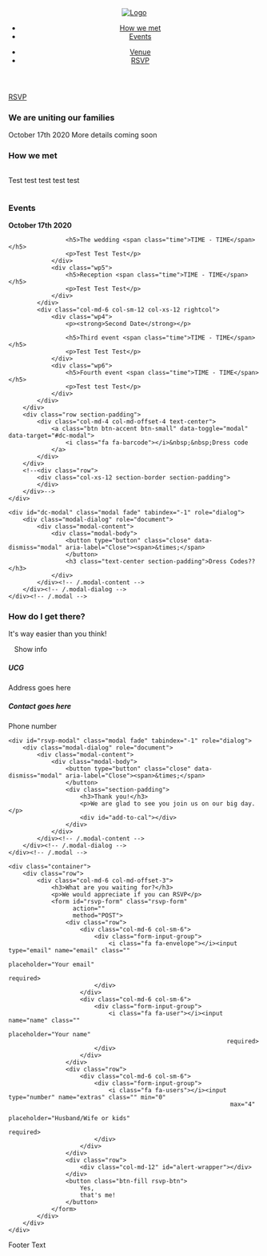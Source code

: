 <!doctype html>
<!--[if lt IE 7]>
<html class="no-js lt-ie9 lt-ie8 lt-ie7" lang="en"> <![endif]-->
<!--[if IE 7]>
<html class="no-js lt-ie9 lt-ie8" lang="en"> <![endif]-->
<!--[if IE 8]>
<html class="no-js lt-ie9" lang="en"> <![endif]-->
<!--[if gt IE 8]><!-->
<html class="no-js" lang="en"> <!--<![endif]-->
<head>
    <meta charset="utf-8">
    <meta http-equiv="X-UA-Compatible" content="IE=edge"/>
    <title>King Rabb Wedding</title>
    <meta name="description" content="We would like to invite you to our big day.">
    <meta name="viewport" content="width=device-width, initial-scale=1">
    <meta name="theme-color" content="#ffffff">
    <meta property="og:title" content="King Rabb Wedding">
    <meta property="og:description" content="We would like to invite you to our big day.">
    <meta property="og:image">
    <meta property="og:type" content="website">
    <link rel="apple-touch-icon" sizes="180x180" href="apple-touch-icon.png">
    <link rel="icon" type="image/png" sizes="32x32" href="favicon-32x32.png">
    <link rel="icon" type="image/png" sizes="16x16" href="favicon-16x16.png">
    <link rel="manifest" href="manifest.json">
    <link rel="mask-icon" href="safari-pinned-tab.svg" color="#5bbad5">
    <link rel="stylesheet" href="css/normalize.min.css">
    <link rel="stylesheet" href="css/bootstrap.min.css">
    <link rel="stylesheet" href="css/jquery.fancybox.css">
    <link rel="stylesheet" href="css/flexslider.css">
    <link rel="stylesheet" href="css/styles.min.css">
    <link rel="stylesheet" href="css/queries.css">
    <link rel="stylesheet" href="node_modules/animate.css/animate.min.css">
    <link rel="stylesheet" href="node_modules/font-awesome/css/font-awesome.min.css">
    <script src="js/vendor/modernizr-2.8.3-respond-1.4.2.min.js"></script>
</head>
<body id="top">
<!--[if lt IE 8]>
<p class="browserupgrade">You are using an <strong>outdated</strong> browser. Please <a href="https://browsehappy.com/">upgrade
    your browser</a> to improve your experience.</p>
<![endif]-->
<section class="hero">
    <section class="navigation">
        <header>
            <div class="header-content">
                <div class="logo"><a href="#"><img alt="Logo"></a></div>
                <div class="header-nav">
                    <nav>
                        <ul class="primary-nav">
                            <li><a href="#intro">How we met</a></li>
                            <li><a href="#events">Events</a></li>
                        </ul>
                        <ul class="member-actions">
                            <li><a href="#map" class="login">Venue</a></li>
                            <li><a href="#rsvp" class="btn-white btn-small">RSVP</a></li>
                        </ul>
                    </nav>
                </div>
                <div class="navicon">
                    <a class="nav-toggle" href="#"><span></span></a>
                </div>
            </div>
        </header>
    </section>
    <div class="container">
        <div class="row">
            <div class="col-md-10 col-md-offset-1">
                <div class="hero-content text-center">
                    <img>
                </div>
            </div>
        </div>
        <div class="row">
            <div class="col-sm-4 hidden-xs"></div>
            <div class="col-sm-4 hidden-xs text-center"><a href="#rsvp"
                                                           class="btn btn-accent btn-large rsvp-btn">RSVP</a></div>
            <div class="col-sm-4 hidden-xs"></div>
        </div>
    </div>
    <div class="down-arrow floating-arrow"><a href="#invitation"><i class="fa fa-angle-down"></i></a></div>
</section>

<section id="invitation" class="section-padding">
    <div class="container">
        <div class="row">
            <div class="col-md-12 text-center">
                <h3>We are uniting our families</h3>
                <p>October 17th 2020 More details coming soon</p>
            </div>
        </div>
    </div>
</section>

<section id="intro">
    <div class="container">
        <div class="row">
            <div class="col-md-12 text-center">
                <h3 class="header">How we met</h3>
            </div>
        </div>
        <div class="row">
            <div class="col-md-3 hidden-sm hidden-xs"><img class="wp1"></div>
            <div class="col-md-6">
                <p>
                    Test test test test test
                </p>
            </div>
            <div class="col-md-3 hidden-sm hidden-xs"><img class="wp2"></div>
        </div>
        <div class="row">
            <div class="col-sm-4 col-sm-push-2 col-xs-6 hidden-md hidden-lg"><img class="wp8"></div>
            <div class="col-sm-4 col-sm-push-2 col-xs-6 hidden-md hidden-lg"><imgclass="wp9"></div>
        </div>
    </div>
</section>

<section class="events section-padding" id="events">
    <div class="container">
        <div class="row">
            <div class="col-md-12">
                <h3 class="header">Events</h3>
            </div>
        </div>
        <div class="row">
            <div class="col-md-6 col-sm-12 col-xs-12 leftcol">
                <div class="wp3">
                    <p><strong>October 17th 2020</strong></p>

                    <h5>The wedding <span class="time">TIME - TIME</span></h5>
                    <p>Test Test Test</p>
                </div>
                <div class="wp5">
                    <h5>Reception <span class="time">TIME - TIME</span></h5>
                    <p>Test Test Test</p>
                </div>
            </div>
            <div class="col-md-6 col-sm-12 col-xs-12 rightcol">
                <div class="wp4">
                    <p><strong>Second Date</strong></p>

                    <h5>Third event <span class="time">TIME - TIME</span></h5>
                    <p>Test Test Test</p>
                </div>
                <div class="wp6">
                    <h5>Fourth event <span class="time">TIME - TIME</span></h5>
                    <p>Test test Test</p>
                </div>
            </div>
        </div>
        <div class="row section-padding">
            <div class="col-md-4 col-md-offset-4 text-center">
                <a class="btn btn-accent btn-small" data-toggle="modal" data-target="#dc-modal">
                    <i class="fa fa-barcode"></i>&nbsp;&nbsp;Dress code
                </a>
            </div>
        </div>
        <!--<div class="row">
            <div class="col-xs-12 section-border section-padding">
            </div>
        </div>-->
    </div>

    <div id="dc-modal" class="modal fade" tabindex="-1" role="dialog">
        <div class="modal-dialog" role="document">
            <div class="modal-content">
                <div class="modal-body">
                    <button type="button" class="close" data-dismiss="modal" aria-label="Close"><span>&times;</span>
                    </button>
                    <h3 class="text-center section-padding">Dress Codes??</h3>
                </div>
            </div><!-- /.modal-content -->
        </div><!-- /.modal-dialog -->
    </div><!-- /.modal -->

</section>

<section id="map" class="section-padding">
    <div class="text-center">
        <h3>How do I get there?</h3>
        <p>It's way easier than you think!</p>
    </div>
    <div id="map-canvas"></div>
    <div id="map-content-wrapper" class="container pointer-events-none">
        <div class="row">
            <div class="col-xs-offset-1 col-xs-10 col-md-offset-3 col-md-6">
                <div class="text-center">
                    <div id="btn-show-content" class="toggle-map-content pointer-events-auto">
                        <i class="fa fa-info-circle"></i>&nbsp;&nbsp; Show info
                    </div>
                </div>
                <div id="map-content" class="pointer-events-auto">
                    <div class="row">
                        <div class="col-md-6">
                            <h5>UCG</h5>
                            <p>Address goes here</p>
                        </div>
                        <div class="col-md-6">
                            <h5>Contact goes here</h5>
                            <p><i class="fa fa-mobile"></i> <a>Phone number</a><br>
                        </div>
                    </div>
                </div>
            </div>
        </div>
    </div>
</section>

<section class="rsvp text-center" id="rsvp">

    <div id="rsvp-modal" class="modal fade" tabindex="-1" role="dialog">
        <div class="modal-dialog" role="document">
            <div class="modal-content">
                <div class="modal-body">
                    <button type="button" class="close" data-dismiss="modal" aria-label="Close"><span>&times;</span>
                    </button>
                    <div class="section-padding">
                        <h3>Thank you!</h3>
                        <p>We are glad to see you join us on our big day.</p>
                        <div id="add-to-cal"></div>
                    </div>
                </div>
            </div><!-- /.modal-content -->
        </div><!-- /.modal-dialog -->
    </div><!-- /.modal -->

    <div class="container">
        <div class="row">
            <div class="col-md-6 col-md-offset-3">
                <h3>What are you waiting for?</h3>
                <p>We would appreciate if you can RSVP</p>
                <form id="rsvp-form" class="rsvp-form"
                      action=""
                      method="POST">
                    <div class="row">
                        <div class="col-md-6 col-sm-6">
                            <div class="form-input-group">
                                <i class="fa fa-envelope"></i><input type="email" name="email" class=""
                                                                     placeholder="Your email"
                                                                     required>
                            </div>
                        </div>
                        <div class="col-md-6 col-sm-6">
                            <div class="form-input-group">
                                <i class="fa fa-user"></i><input name="name" class=""
                                                                 placeholder="Your name"
                                                                 required>
                            </div>
                        </div>
                    </div>
                    <div class="row">
                        <div class="col-md-6 col-sm-6">
                            <div class="form-input-group">
                                <i class="fa fa-users"></i><input type="number" name="extras" class="" min="0"
                                                                  max="4"
                                                                  placeholder="Husband/Wife or kids"
                                                                  required>
                            </div>
                        </div>
                    </div>
                    <div class="row">
                        <div class="col-md-12" id="alert-wrapper"></div>
                    </div>
                    <button class="btn-fill rsvp-btn">
                        Yes,
                        that's me!
                    </button>
                </form>
            </div>
        </div>
    </div>
</section>

<footer>
    <div class="container">
        <div class="row">
            <div class="col-sm-12 text-center content">
                <span class="to-top-wrapper"><a href="#top" class="to-top"><i class="fa fa-angle-up"></i></a></span>
                <p>Footer Text</p>
            </div>
        </div>
    </div>
</footer>

<script src="https://ajax.googleapis.com/ajax/libs/jquery/1.11.2/jquery.min.js"></script>
<script>window.jQuery || document.write('<script src="js/vendor/jquery-1.11.2.min.js"><\/script>')</script>
<script src="js/jquery.fancybox.pack.js"></script>
<script src="js/vendor/bootstrap.min.js"></script>
<script src="js/jquery.flexslider-min.js"></script>
<script src="js/jquery.mb.YTPlayer.min.js"></script>
<script src="node_modules/waypoints/lib/jquery.waypoints.min.js"></script>
<script src="js/vendor/ouical.js"></script>
<script src="js/scripts.min.js"></script>
<script async defer
        src="https://maps.googleapis.com/maps/api/js?key=AIzaSyBlPw3GQYI3faa_9mRE6plWuM7xNEmrwH0&callback=initMap"></script>
</body>
</html>
